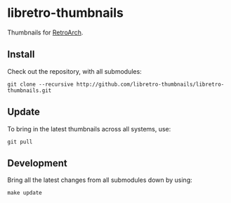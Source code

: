 # libretro-thumbnails

Thumbnails for [RetroArch](http://retroarch.com).

## Install

Check out the repository, with all submodules:

```
git clone --recursive http://github.com/libretro-thumbnails/libretro-thumbnails.git
```

## Update

To bring in the latest thumbnails across all systems, use:

```
git pull
```

## Development

Bring all the latest changes from all submodules down by using:

```
make update
```
